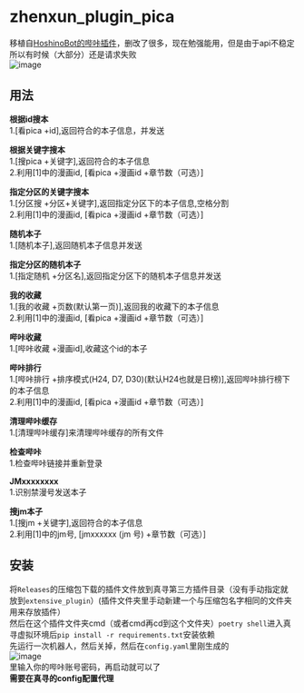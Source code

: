 # zhenxun_plugin_pica
移植自[HoshinoBot的哔咔插件](https://github.com/Soung2279/pica)，删改了很多，现在勉强能用，但是由于api不稳定所以有时候（大部分）还是请求失败  
![image](https://user-images.githubusercontent.com/47291058/218115955-130655c3-e5f6-4596-87ec-ab6eb0b1f758.png)

## 用法  
   
**根据id搜本**  
1.[看pica +id],返回符合的本子信息，并发送   
  
**根据关键字搜本**  
1.[搜pica +关键字],返回符合的本子信息  
2.利用[1]中的漫画id, [看pica +漫画id +章节数（可选）]  

**指定分区的关键字搜本**  
1.[分区搜 +分区+关键字],返回指定分区下的本子信息,空格分割  
2.利用[1]中的漫画id, [看pica +漫画id +章节数（可选）]  

**随机本子**  
1.[随机本子],返回随机本子信息并发送  

**指定分区的随机本子**  
1.[指定随机 +分区名],返回指定分区下的随机本子信息并发送  

**我的收藏**  
1.[我的收藏 +页数(默认第一页)],返回我的收藏下的本子信息  
2.利用[1]中的漫画id, [看pica +漫画id +章节数（可选）]  

**哔咔收藏**  
1.[哔咔收藏 +漫画id],收藏这个id的本子  

**哔咔排行**  
1.[哔咔排行 +排序模式(H24, D7, D30)(默认H24也就是日榜)],返回哔咔排行榜下的本子信息  
2.利用[1]中的漫画id, [看pica +漫画id +章节数（可选）]  

**清理哔咔缓存**  
1.[清理哔咔缓存]来清理哔咔缓存的所有文件  

**检查哔咔**  
1.检查哔咔链接并重新登录  

**JMxxxxxxxx**  
1.识别禁漫号发送本子  

**搜jm本子**  
1.[搜jm +关键字],返回符合的本子信息  
2.利用[1]中的jm号, [jmxxxxxx (jm 号) +章节数（可选）]  
  
## 安装  
  
将`Releases`的压缩包下载的插件文件放到真寻第三方插件目录（没有手动指定就放到`extensive_plugin`）(插件文件夹里手动新建一个与压缩包名字相同的文件夹用来存放插件）  
然后在这个插件文件夹cmd（或者cmd再cd到这个文件夹）`poetry shell`进入真寻虚拟环境后`pip install -r requirements.txt`安装依赖  
先运行一次机器人，然后关掉，然后在`config.yaml`里刚生成的  
![image](https://user-images.githubusercontent.com/47291058/218114962-55f29e3e-277f-4083-8c22-d89f0cbfb766.png)  
里输入你的哔咔账号密码，再启动就可以了  
**需要在真寻的config配置代理**

